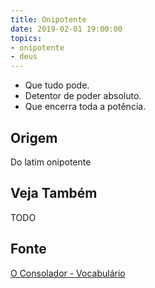 ```yaml
---
title: Onipotente
date: 2019-02-01 19:00:00
topics:
- onipotente
- deus
---
```


* Que tudo pode.
* Detentor de poder absoluto.
* Que encerra toda a potência.

## Origem
Do latim onipotente

## Veja Também
TODO

## Fonte
[O Consolador - Vocabulário](http://www.oconsolador.com.br/linkfixo/vocabulario/principal.html)
